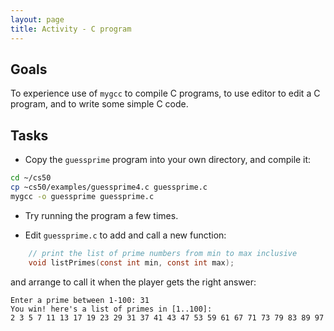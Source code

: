 ```yaml
---
layout: page
title: Activity - C program
---
```


## Goals

To experience use of `mygcc` to compile C programs, to use editor to edit a C program, and to write some simple C code.

## Tasks

* Copy the `guessprime` program into your own directory, and compile it:

```bash
cd ~/cs50
cp ~cs50/examples/guessprime4.c guessprime.c
mygcc -o guessprime guessprime.c
```

* Try running the program a few times.

* Edit `guessprime.c` to add and call a new function:

```c
    // print the list of prime numbers from min to max inclusive
    void listPrimes(const int min, const int max);
```

and arrange to call it when the player gets the right answer:

```
Enter a prime between 1-100: 31
You win! here's a list of primes in [1..100]:
2 3 5 7 11 13 17 19 23 29 31 37 41 43 47 53 59 61 67 71 73 79 83 89 97 
```

